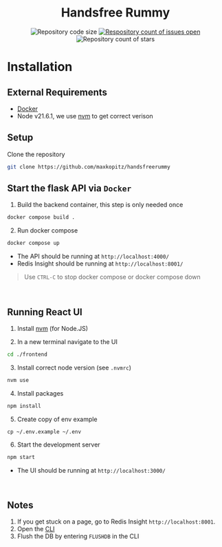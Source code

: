 <div align="center">
  <h1>Handsfree Rummy</h1>
  <a>
    <img
      src="https://img.shields.io/github/languages/code-size/maxkopitz/handsfreerummy"
      alt="Repository code size" />
  </a>
  <a href="https://github.com/maxkopitz/handsfree/">
    <img
      src="https://img.shields.io/github/issues/maxkopitz/handsfreerummy"
      alt="Respository count of issues open" />
  </a>
  <a>
    <img
      src="https://img.shields.io/github/stars/maxkopitz/handsfreerummy"
      alt="Repository count of stars" />
  </a>
</div>

# Installation
## External Requirements
- [Docker](https://docs.docker.com/desktop/)
- Node v21.6.1, we use [nvm](https://github.com/nvm-sh/nvm) to get correct verison

## Setup
Clone the repository
```sh
git clone https://github.com/maxkopitz/handsfreerummy
```
## Start the flask API via ``Docker``
1. Build the backend container, this step is only needed once
```sh
docker compose build .
```
2. Run docker compose
```sh
docker compose up
```
- The API should be running at ``http://localhost:4000/``
- Redis Insight should be running at ``http://localhost:8001/``

> Use ``CTRL-C`` to stop docker compose or docker compose down
<br />

## Running React UI

1. Install [nvm](https://github.com/nvm-sh/nvm?tab=readme-ov-file#installing-and-updating) (for Node.JS)

2. In a new terminal navigate to the UI
```sh
cd ./frontend
```

3. Install correct node version (see `.nvmrc`)
```sh
nvm use
```

4. Install packages
```sh
npm install
```

5. Create copy of env example
```
cp ~/.env.example ~/.env
```

6. Start the development server
```sh
npm start
```
- The UI should be running at ``http://localhost:3000/``
<br />

## Notes
1. If you get stuck on a page, go to Redis Insight ``http://localhost:8001``.
2. Open the [CLI](https://redis.io/docs/connect/insight/#cli)
3. Flush the DB by entering ``FLUSHDB`` in the CLI

